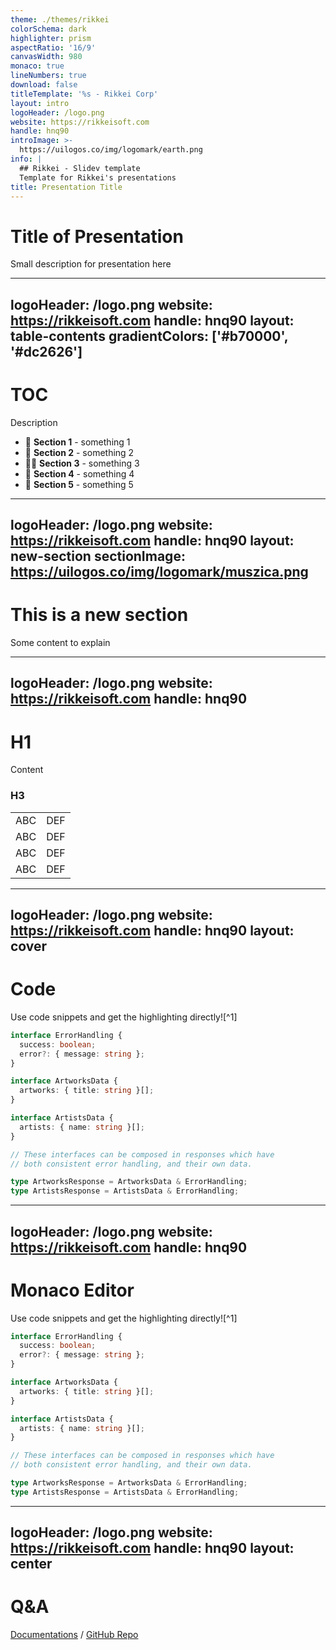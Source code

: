 ```yaml
---
theme: ./themes/rikkei
colorSchema: dark
highlighter: prism
aspectRatio: '16/9'
canvasWidth: 980
monaco: true
lineNumbers: true
download: false
titleTemplate: '%s - Rikkei Corp'
layout: intro
logoHeader: /logo.png
website: https://rikkeisoft.com
handle: hnq90
introImage: >-
  https://uilogos.co/img/logomark/earth.png
info: |
  ## Rikkei - Slidev template
  Template for Rikkei's presentations
title: Presentation Title
---
```


# Title of Presentation

Small description for presentation here

<!--
Write notes here
-->

---
logoHeader: /logo.png
website: https://rikkeisoft.com
handle: hnq90
layout: table-contents
gradientColors: ['#b70000', '#dc2626']
---

# TOC

Description

- 📝 **Section 1** - something 1
- 🎨 **Section 2** - something 2
- 🧑‍💻 **Section 3** - something 3
- 🤹 **Section 4** - something 4
- 🎥 **Section 5** - something 5

---
logoHeader: /logo.png
website: https://rikkeisoft.com
handle: hnq90
layout: new-section
sectionImage: https://uilogos.co/img/logomark/muszica.png
---

# This is a new section

Some content to explain

---
logoHeader: /logo.png
website: https://rikkeisoft.com
handle: hnq90
---

# H1

Content

### H3

|     |     |
| --- | --- |
| ABC | DEF |
| ABC | DEF |
| ABC | DEF |
| ABC | DEF |

---
logoHeader: /logo.png
website: https://rikkeisoft.com
handle: hnq90
layout: cover
---

# Code

Use code snippets and get the highlighting directly![^1]

```ts {all|2|1-6|9|all}
interface ErrorHandling {
  success: boolean;
  error?: { message: string };
}

interface ArtworksData {
  artworks: { title: string }[];
}

interface ArtistsData {
  artists: { name: string }[];
}

// These interfaces can be composed in responses which have
// both consistent error handling, and their own data.

type ArtworksResponse = ArtworksData & ErrorHandling;
type ArtistsResponse = ArtistsData & ErrorHandling;
```

---
logoHeader: /logo.png
website: https://rikkeisoft.com
handle: hnq90
---

# Monaco Editor

Use code snippets and get the highlighting directly![^1]

```ts {monaco}
interface ErrorHandling {
  success: boolean;
  error?: { message: string };
}

interface ArtworksData {
  artworks: { title: string }[];
}

interface ArtistsData {
  artists: { name: string }[];
}

// These interfaces can be composed in responses which have
// both consistent error handling, and their own data.

type ArtworksResponse = ArtworksData & ErrorHandling;
type ArtistsResponse = ArtistsData & ErrorHandling;
```

---
logoHeader: /logo.png
website: https://rikkeisoft.com
handle: hnq90
layout: center
---

# Q&A

[Documentations](https://sli.dev) / [GitHub Repo](https://github.com/slidevjs/slidev)
